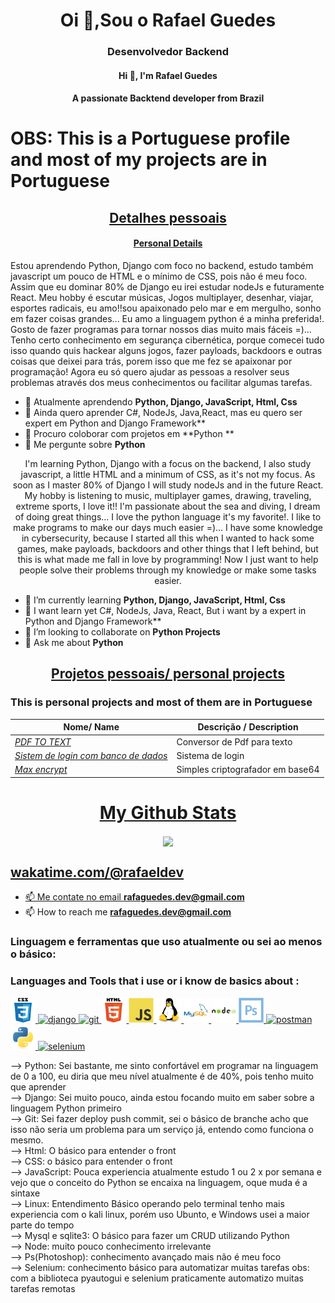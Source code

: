 <h1 align="center">Oi 👋,Sou o Rafael Guedes</h1>
<h3 align="center">Desenvolvedor Backend</h3>

<h4 align="center">Hi 👋, I'm Rafael Guedes</h4>
<h4 align="center">A passionate Backtend developer from Brazil</h4>
<h1>OBS: This is a Portuguese profile and most of my projects are in Portuguese </h1>
<h2 align="center"><u>Detalhes pessoais</u></h2>
<h4 align="center"><u>Personal Details</u></h4>

<p align="center">
   
Estou aprendendo Python, Django com foco no backend, estudo também javascript um pouco de HTML e o mínimo de CSS, pois não é meu foco. Assim que eu dominar 80% de Django eu irei estudar nodeJs e futuramente React. Meu hobby é escutar músicas, Jogos multiplayer, desenhar, viajar, esportes radicais,  eu amo!!sou apaixonado pelo mar e em mergulho, sonho em fazer coisas grandes... Eu amo a linguagem python é a  minha preferida!. Gosto de fazer programas para tornar nossos dias muito mais fáceis =)… Tenho certo conhecimento em segurança cibernética, porque comecei tudo isso quando quis hackear alguns jogos, fazer payloads, backdoors e outras coisas que deixei para trás, porem isso que me fez se apaixonar por programação! Agora eu só quero ajudar as pessoas a resolver seus problemas através dos meus conhecimentos ou facilitar algumas tarefas.
   
</p>

- 🌱 Atualmente aprendendo **Python, Django, JavaScript, Html, Css**
- 🌱 Ainda quero aprender C#, NodeJs, Java,React, mas eu quero ser expert em Python and Django Framework**
- 👯 Procuro coloborar com projetos em  **Python **
- 💬 Me pergunte sobre **Python**

<p align="center">
I'm learning Python, Django with a focus on the backend, I also study javascript, a little HTML and a minimum of CSS, as it's not my focus. As soon as I master 80% of Django I will study nodeJs and in the future React. My hobby is listening to music, multiplayer games, drawing, traveling, extreme sports, I love it!! I'm passionate about the sea and diving, I dream of doing great things... I love the python language it's my favorite!. I like to make programs to make our days much easier =)… I have some knowledge in cybersecurity, because I started all this when I wanted to hack some games, make payloads, backdoors and other things that I left behind, but this is what made me fall in love by programming! Now I just want to help people solve their problems through my knowledge or make some tasks easier.
</p>

- 🌱 I’m currently learning **Python, Django, JavaScript, Html, Css**
- 🌱 I want learn yet C#, NodeJs, Java, React, But i want by a expert in Python and Django Framework**
- 👯 I’m looking to collaborate on **Python Projects**
- 💬 Ask me about **Python**

<h2 align="center"><u>Projetos pessoais/ personal projects</u></h2>
<h3>This is personal projects and most of them are in Portuguese </h3>

| Nome/ Name                  | Descrição / Description                                            |
| ----------------------|------------------------------------------------------- |
| _[PDF TO TEXT](https://github.com/guedes2142/Conversor-de-PDF-para-texto)_   |Conversor de Pdf para texto|
| _[Sistem de login com banco de dados](https://github.com/guedes2142/Sistema-de-Login)_   |Sistema de login|
| _[Max encrypt](https://github.com/guedes2142/Max-encryp/tree/main)_   |Simples criptografador em base64|



<h1 align="center"><u>My Github Stats</u></h1>
<p align="center">
   <a href="https://github-readme-stats.vercel.app/api/top-langs/?username=guedes2142&layout=compact)](https://github.com/guedes2142/github-readme-stats">
   <img align="center" src="https://github-readme-stats.vercel.app/api/top-langs/?username=guedes2142&layout=compact)](https://github.com/guedes2142/github-readme-stats" />
<p aling="center">
<h2><a href="https://wakatime.com/@rafaeldev"</a>wakatime.com/@rafaeldev</h2>
</p>

- 📫 Me contate no email **rafaguedes.dev@gmail.com**
- 📫 How to reach me **rafaguedes.dev@gmail.com**

</p>

<h3 align="left">Linguagem e ferramentas que uso atualmente ou sei ao menos o básico:</h3>
<h3 align="left">Languages and Tools that i use or i know de basics about :</h3>
<p align="left"> <a href="https://www.w3schools.com/css/" target="_blank" rel="noreferrer"> <img src="https://raw.githubusercontent.com/devicons/devicon/master/icons/css3/css3-original-wordmark.svg" alt="css3" width="40" height="40"/> </a> <a href="https://www.djangoproject.com/" target="_blank" rel="noreferrer"> <img src="https://cdn.worldvectorlogo.com/logos/django.svg" alt="django" width="40" height="40"/> </a> <a href="https://git-scm.com/" target="_blank" rel="noreferrer"> <img src="https://www.vectorlogo.zone/logos/git-scm/git-scm-icon.svg" alt="git" width="40" height="40"/> </a> <a href="https://www.w3.org/html/" target="_blank" rel="noreferrer"> <img src="https://raw.githubusercontent.com/devicons/devicon/master/icons/html5/html5-original-wordmark.svg" alt="html5" width="40" height="40"/> </a> <a href="https://developer.mozilla.org/en-US/docs/Web/JavaScript" target="_blank" rel="noreferrer"> <img src="https://raw.githubusercontent.com/devicons/devicon/master/icons/javascript/javascript-original.svg" alt="javascript" width="40" height="40"/> </a> <a href="https://www.linux.org/" target="_blank" rel="noreferrer"> <img src="https://raw.githubusercontent.com/devicons/devicon/master/icons/linux/linux-original.svg" alt="linux" width="40" height="40"/> </a> <a href="https://www.mysql.com/" target="_blank" rel="noreferrer"> <img src="https://raw.githubusercontent.com/devicons/devicon/master/icons/mysql/mysql-original-wordmark.svg" alt="mysql" width="40" height="40"/> </a> <a href="https://nodejs.org" target="_blank" rel="noreferrer"> <img src="https://raw.githubusercontent.com/devicons/devicon/master/icons/nodejs/nodejs-original-wordmark.svg" alt="nodejs" width="40" height="40"/> </a> <a href="https://www.photoshop.com/en" target="_blank" rel="noreferrer"> <img src="https://raw.githubusercontent.com/devicons/devicon/master/icons/photoshop/photoshop-line.svg" alt="photoshop" width="40" height="40"/> </a> <a href="https://postman.com" target="_blank" rel="noreferrer"> <img src="https://www.vectorlogo.zone/logos/getpostman/getpostman-icon.svg" alt="postman" width="40" height="40"/> </a> <a href="https://www.python.org" target="_blank" rel="noreferrer"> <img src="https://raw.githubusercontent.com/devicons/devicon/master/icons/python/python-original.svg" alt="python" width="40" height="40"/> </a> <a href="https://www.selenium.dev" target="_blank" rel="noreferrer"> <img src="https://raw.githubusercontent.com/detain/svg-logos/780f25886640cef088af994181646db2f6b1a3f8/svg/selenium-logo.svg" alt="selenium" width="40" height="40"/> </a> </p>

<div>
--> Python: Sei bastante, me sinto confortável em programar na linguagem de 0 a 100, eu diria que meu nível atualmente é de 40%, pois tenho muito que aprender<br>
--> Django: Sei muito pouco, ainda estou focando muito em saber sobre a linguagem Python primeiro<br>
--> Git: Sei fazer deploy push commit, sei o básico de branche acho que isso não seria um problema para um serviço já, entendo como funciona o mesmo.<br>
--> Html: O básico para entender o front<br>
--> CSS: o básico para entender o front<br>
--> JavaScript: Pouca experiencia atualmente estudo 1 ou 2 x por semana e vejo que o conceito do Python se encaixa na linguagem, oque muda é  a sintaxe <br>
--> Linux: Entendimento Básico operando pelo terminal tenho mais experiencia com o kali linux, porém uso Ubunto, e Windows usei a maior parte do tempo<br>
--> Mysql e sqlite3: O básico para fazer um CRUD utilizando Python <br>
--> Node: muito pouco conhecimento irrelevante<br>
 --> Ps(Photoshop): conhecimento avançado mais não é meu foco<br>
--> Selenium: conhecimento básico para automatizar muitas tarefas obs: com a biblioteca pyautogui e selenium praticamente automatizo muitas tarefas  remotas<br>
</div>


